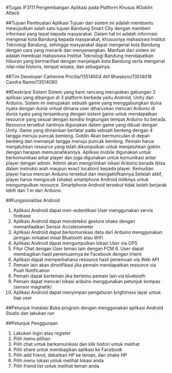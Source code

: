 #Tugas IF3111 Pengembangan Aplikasi pada Platform Khusus
#Goblin Attack

##Tujuan Pembuatan Aplikasi
Tujuan dari sistem ini adalah membantu mewujudkan salah satu tujuan Bandung Smart City dengan memberi informasi yang tepat kepada masyarakat. Dalam hal ini adalah informasi mengenai kota Bandung kepada masyarakat, khususnya mahasiswa Institut Teknologi Bandung, sehingga masyarakat dapat mengenal kota Bandung dengan cara yang menarik dan menyenangkan. Manfaat dari sistem ini adalah membuat mahasiswa Institut Teknologi Bandung mendapatkan hiburan yang bermanfaat dengan menjelajah kota Bandung serta mengenal nilai-nilai historis, tempat wisata, dan sebagainya. 

##Tim Developer
Catherine Pricilla/13514004
Alif Bhaskoro/13514016
Candra Ramsi/13514090

##Deskripsi Sistem
Sistem yang kami rancang merupakan gabungan 3 aplikasi yang dibangun di 3 platform berbeda yaitu Android, Unity dan Arduino. Sistem ini merupakan sebuah game yang menggabungkan dunia nyata dengan dunia virtual dimana user diharuskan mencari Arduino di dunia nyata yang tersambung dengan sistem game untuk mendapatkan resource yang sesuai dengan kondisi lingkungan tempat Arduino itu berada. Resource tersebut nantinya digunakan dalam game yang dibuat dengan Unity. Game yang dimainkan berlatar pada sebuah benteng dengan 4 tangga menuju puncak benteng. Goblin Akan bermunculan di depan benteng dan memanjat tangga menuju puncak benteng. Pemain harus menjatuhkan resource yang telah dikumpulkan untuk menjatuhkan goblin dengan harapan memusnahkannya. Aplikasi mobile digunakan untuk berkomunikasi antar player dan juga digunakan untuk komunikasi antar player dengan admin. Admin akan mengirimkan lokasi Arduino berada (bisa dalam instruksi arah maupun exact location) kepada player. Kemudian player harus mencari Arduino tersebut dan mengaktifkannya.Setelah aktif, player harus mengocok (shake) smartphone Android miliknya untuk mengumpulkan resource. Smartphone Android tersebut tidak boleh berjarak lebih dari 1 m dari Arduino. 

##Fungsionalitas Android
1. Aplikasi Android dapat men-autentikasi User menggunakan servis firebase<br>
2. Aplikasi Android dapat mendeteksi gesture shake dengan memanfaatkan Sensor Accelerometer<br>
3. Aplikasi Android dapat berkomunikasi data dari Arduino menggunakan jaringan nirkabel misal Bluetooth atau WiFi<br>
4. Aplikasi Android dapat mengumpulkan lokasi User via GPS<br>
5. Fitur Chat dengan User teman lain dengan FCM 6. User dapat membagikan hasil penemuannya ke Facebook dengan Intent <br>
7. Aplikasi dapat memperbaharui resource hasil penemuan via Web API<br>
8. Pemain lain akan dinotifikasi jika pemain mendapatkan resource via Push Notification<br>
9. Pemain dapat berteman jika bertemu pemain lain via bluetooth<br>
10. Pemain dapat mencari lokasi arduino menggunakan petunjuk kompas (sensor magnetik)<br>
11. Aplikasi Android dapat menyimpan pengaturan brightness layar untuk tiap user 

##Petunjuk Instalasi
Buka program dengan menggunakan aplikasi Android Studio dan lakukan run 

##Petunjuk Penggunaan
1. Lakukan login atau register
2. Pilih menu pilihan
3. Pilih chat untuk berkomunikasi dan klik histori untuk melihat
4. Pilih share untuk membagikan aplikasi ke Facebook
5. Pilih add friend, dekatkan HP ke teman, dan shake HP
6. Pilih menu lokasi untuk melihat lokasi anda
7. Pilih friend list untuk melihat teman anda